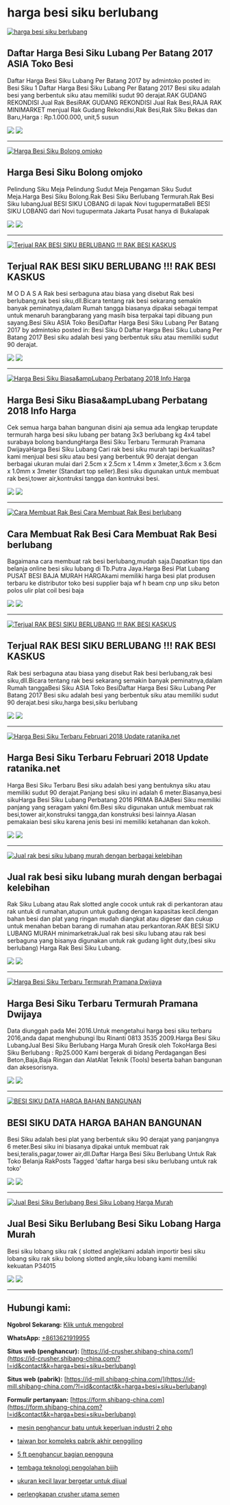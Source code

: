 # harga besi siku berlubang

<a href="https://swt.shibang-china.com/?l=id&img&k=harga+besi+siku+berlubang" target="_blank">![harga besi siku berlubang](http://static.shibang-china.com/all-800x300/1217.jpg)</a>

## Daftar Harga Besi Siku Lubang Per Batang 2017 ASIA Toko Besi
Daftar Harga Besi Siku Lubang Per Batang 2017 by admintoko posted in: Besi Siku 1 Daftar Harga Besi Siku Lubang Per Batang 2017 Besi siku adalah besi yang berbentuk siku atau memiliki sudut 90 derajat.RAK GUDANG REKONDISI Jual Rak BesiRAK GUDANG REKONDISI Jual Rak Besi,RAJA RAK MINIMARKET menjual Rak Gudang Rekondisi,Rak Besi,Rak Siku Bekas dan Baru,Harga : Rp.1.000.000, unit,5 susun


<a href="https://whatsapp.shibangsoft.com/WhatsApp.php" target="_blank" title="WhatsApp">![](http://static.shibang-china.com/icon/whatsapp.png)</a> <a href="https://swt.shibang-china.com/?l=id&icon&k=harga+besi+siku+berlubang" target="_blank">![](http://static.shibang-china.com/icon/chat-id.png)</a>

---

<a href="https://swt.shibang-china.com/?l=id&img&k=harga+besi+siku+berlubang" target="_blank">![Harga Besi Siku Bolong omjoko](http://static.shibang-china.com/all-800x300/966.jpg)</a>

## Harga Besi Siku Bolong omjoko
Pelindung Siku Meja Pelindung Sudut Meja Pengaman Siku Sudut Meja.Harga Besi Siku Bolong.Rak Besi Siku Berlubang Termurah.Rak Besi Siku lubangJual BESI SIKU LOBANG di lapak Novi tugupermataBeli BESI SIKU LOBANG dari Novi tugupermata Jakarta Pusat hanya di Bukalapak


<a href="https://whatsapp.shibangsoft.com/WhatsApp.php" target="_blank" title="WhatsApp">![](http://static.shibang-china.com/icon/whatsapp.png)</a> <a href="https://swt.shibang-china.com/?l=id&icon&k=harga+besi+siku+berlubang" target="_blank">![](http://static.shibang-china.com/icon/chat-id.png)</a>

---

<a href="https://swt.shibang-china.com/?l=id&img&k=harga+besi+siku+berlubang" target="_blank">![Terjual RAK BESI SIKU BERLUBANG !!! RAK BESI KASKUS](http://static.shibang-china.com/all-800x300/1176.jpg)</a>

## Terjual RAK BESI SIKU BERLUBANG !!! RAK BESI KASKUS
M O D A S A Rak besi serbaguna atau biasa yang disebut Rak besi berlubang,rak besi siku,dll.Bicara tentang rak besi sekarang semakin banyak peminatnya,dalam Rumah tangga biasanya dipakai sebagai tempat untuk menaruh barangbarang yang masih bisa terpakai tapi dibuang pun sayang.Besi Siku ASIA Toko BesiDaftar Harga Besi Siku Lubang Per Batang 2017 by admintoko posted in: Besi Siku 0 Daftar Harga Besi Siku Lubang Per Batang 2017 Besi siku adalah besi yang berbentuk siku atau memiliki sudut 90 derajat.


<a href="https://whatsapp.shibangsoft.com/WhatsApp.php" target="_blank" title="WhatsApp">![](http://static.shibang-china.com/icon/whatsapp.png)</a> <a href="https://swt.shibang-china.com/?l=id&icon&k=harga+besi+siku+berlubang" target="_blank">![](http://static.shibang-china.com/icon/chat-id.png)</a>

---

<a href="https://swt.shibang-china.com/?l=id&img&k=harga+besi+siku+berlubang" target="_blank">![Harga Besi Siku Biasa&ampLubang Perbatang 2018 Info Harga](http://static.shibang-china.com/all-800x300/1116.jpg)</a>

## Harga Besi Siku Biasa&ampLubang Perbatang 2018 Info Harga
Cek semua harga bahan bangunan disini aja semua ada lengkap terupdate termurah harga besi siku lubang per batang 3x3 berlubang kg 4x4 tabel surabaya bolong bandungHarga Besi Siku Terbaru Termurah Pramana DwijayaHarga Besi Siku Lubang Cari rak besi siku murah tapi berkualitas? kami menjual besi siku atau besi yang berbentuk 90 derajat dengan berbagai ukuran mulai dari 2.5cm x 2.5cm x 1.4mm x 3meter,3.6cm x 3.6cm x 1.0mm x 3meter (Standart top seller).Besi siku digunakan untuk membuat rak besi,tower air,kontruksi tangga dan kontruksi besi.


<a href="https://whatsapp.shibangsoft.com/WhatsApp.php" target="_blank" title="WhatsApp">![](http://static.shibang-china.com/icon/whatsapp.png)</a> <a href="https://swt.shibang-china.com/?l=id&icon&k=harga+besi+siku+berlubang" target="_blank">![](http://static.shibang-china.com/icon/chat-id.png)</a>

---

<a href="https://swt.shibang-china.com/?l=id&img&k=harga+besi+siku+berlubang" target="_blank">![Cara Membuat Rak Besi Cara Membuat Rak Besi berlubang](http://static.shibang-china.com/all-800x300/1027.jpg)</a>

## Cara Membuat Rak Besi Cara Membuat Rak Besi berlubang
Bagaimana cara membuat rak besi berlubang,mudah saja.Dapatkan tips dan belanja online besi siku lubang di Tb.Putra Jaya.Harga Besi Plat Lubang PUSAT BESI BAJA MURAH HARGAkami memiliki harga besi plat produsen terbaru ke distributor toko besi supplier baja wf h beam cnp unp siku beton polos ulir plat coil besi baja


<a href="https://whatsapp.shibangsoft.com/WhatsApp.php" target="_blank" title="WhatsApp">![](http://static.shibang-china.com/icon/whatsapp.png)</a> <a href="https://swt.shibang-china.com/?l=id&icon&k=harga+besi+siku+berlubang" target="_blank">![](http://static.shibang-china.com/icon/chat-id.png)</a>

---

<a href="https://swt.shibang-china.com/?l=id&img&k=harga+besi+siku+berlubang" target="_blank">![Terjual RAK BESI SIKU BERLUBANG !!! RAK BESI KASKUS](http://static.shibang-china.com/all-800x300/1315.jpg)</a>

## Terjual RAK BESI SIKU BERLUBANG !!! RAK BESI KASKUS
Rak besi serbaguna atau biasa yang disebut Rak besi berlubang,rak besi siku,dll.Bicara tentang rak besi sekarang semakin banyak peminatnya,dalam Rumah tanggaBesi Siku ASIA Toko BesiDaftar Harga Besi Siku Lubang Per Batang 2017 Besi siku adalah besi yang berbentuk siku atau memiliki sudut 90 derajat.besi siku,harga besi,siku berlubang


<a href="https://whatsapp.shibangsoft.com/WhatsApp.php" target="_blank" title="WhatsApp">![](http://static.shibang-china.com/icon/whatsapp.png)</a> <a href="https://swt.shibang-china.com/?l=id&icon&k=harga+besi+siku+berlubang" target="_blank">![](http://static.shibang-china.com/icon/chat-id.png)</a>

---

<a href="https://swt.shibang-china.com/?l=id&img&k=harga+besi+siku+berlubang" target="_blank">![Harga Besi Siku Terbaru Februari 2018 Update ratanika.net](http://static.shibang-china.com/all-800x300/1512.jpg)</a>

## Harga Besi Siku Terbaru Februari 2018 Update ratanika.net
Harga Besi Siku Terbaru Besi siku adalah besi yang bentuknya siku atau memiliki sudut 90 derajat.Panjang besi siku ini adalah 6 meter.Biasanya,besi sikuHarga Besi Siku Lubang Perbatang 2016 PRIMA BAJABesi Siku memiliki panjang yang seragam yakni 6m.Besi siku digunakan untuk membuat rak besi,tower air,konstruksi tangga,dan konstruksi besi lainnya.Alasan pemakaian besi siku karena jenis besi ini memiliki ketahanan dan kokoh.


<a href="https://whatsapp.shibangsoft.com/WhatsApp.php" target="_blank" title="WhatsApp">![](http://static.shibang-china.com/icon/whatsapp.png)</a> <a href="https://swt.shibang-china.com/?l=id&icon&k=harga+besi+siku+berlubang" target="_blank">![](http://static.shibang-china.com/icon/chat-id.png)</a>

---

<a href="https://swt.shibang-china.com/?l=id&img&k=harga+besi+siku+berlubang" target="_blank">![Jual rak besi siku lubang murah dengan berbagai kelebihan](http://static.shibang-china.com/all-800x300/1384.jpg)</a>

## Jual rak besi siku lubang murah dengan berbagai kelebihan
Rak Siku Lubang atau Rak slotted angle cocok untuk rak di perkantoran atau rak untuk di rumahan,atupun untuk gudang dengan kapasitas kecil.dengan bahan besi dan plat yang ringan mudah diangkat atau digeser dan cukup untuk menahan beban barang di rumahan atau perkantoran.RAK BESI SIKU LUBANG MURAH minimarketrakJual rak besi siku lubang atau rak besi serbaguna yang bisanya digunakan untuk rak gudang light duty,(besi siku berlubang) Harga Rak Besi Siku Lubang.


<a href="https://whatsapp.shibangsoft.com/WhatsApp.php" target="_blank" title="WhatsApp">![](http://static.shibang-china.com/icon/whatsapp.png)</a> <a href="https://swt.shibang-china.com/?l=id&icon&k=harga+besi+siku+berlubang" target="_blank">![](http://static.shibang-china.com/icon/chat-id.png)</a>

---

<a href="https://swt.shibang-china.com/?l=id&img&k=harga+besi+siku+berlubang" target="_blank">![Harga Besi Siku Terbaru Termurah Pramana Dwijaya](http://static.shibang-china.com/all-800x300/418.jpg)</a>

## Harga Besi Siku Terbaru Termurah Pramana Dwijaya
Data diunggah pada Mei 2016.Untuk mengetahui harga besi siku terbaru 2016,anda dapat menghubungi Ibu Rinanti 0813 3535 2009.Harga Besi Siku LubangJual Besi Siku Berlubang Harga Murah Gresik oleh TokoHarga Besi Siku Berlubang : Rp25.000 Kami bergerak di bidang Perdagangan Besi Beton,Baja,Baja Ringan dan AlatAlat Teknik (Tools) beserta bahan bangunan dan aksesorisnya.


<a href="https://whatsapp.shibangsoft.com/WhatsApp.php" target="_blank" title="WhatsApp">![](http://static.shibang-china.com/icon/whatsapp.png)</a> <a href="https://swt.shibang-china.com/?l=id&icon&k=harga+besi+siku+berlubang" target="_blank">![](http://static.shibang-china.com/icon/chat-id.png)</a>

---

<a href="https://swt.shibang-china.com/?l=id&img&k=harga+besi+siku+berlubang" target="_blank">![BESI SIKU DATA HARGA BAHAN BANGUNAN](http://static.shibang-china.com/all-800x300/54.jpg)</a>

## BESI SIKU DATA HARGA BAHAN BANGUNAN
Besi Siku adalah besi plat yang berbentuk siku 90 derajat yang panjangnya 6 meter.Besi siku ini biasanya dipakai untuk membuat rak besi,teralis,pagar,tower air,dll.Daftar Harga Besi Siku Berlubang Untuk Rak Toko Belanja RakPosts Tagged 'daftar harga besi siku berlubang untuk rak toko'


<a href="https://whatsapp.shibangsoft.com/WhatsApp.php" target="_blank" title="WhatsApp">![](http://static.shibang-china.com/icon/whatsapp.png)</a> <a href="https://swt.shibang-china.com/?l=id&icon&k=harga+besi+siku+berlubang" target="_blank">![](http://static.shibang-china.com/icon/chat-id.png)</a>

---

<a href="https://swt.shibang-china.com/?l=id&img&k=harga+besi+siku+berlubang" target="_blank">![Jual Besi Siku Berlubang Besi Siku Lobang Harga Murah](http://static.shibang-china.com/all-800x300/753.jpg)</a>

## Jual Besi Siku Berlubang Besi Siku Lobang Harga Murah
Besi siku lobang siku rak ( slotted angle)kami adalah importir besi siku lobang siku rak siku bolong slotted angle,siku lobang kami memiliki kekuatan P34015

<a href="https://whatsapp.shibangsoft.com/WhatsApp.php" target="_blank" title="WhatsApp">![](http://static.shibang-china.com/icon/whatsapp.png)</a> <a href="https://swt.shibang-china.com/?l=id&icon&k=harga+besi+siku+berlubang" target="_blank">![](http://static.shibang-china.com/icon/chat-id.png)</a>

---
## Hubungi kami:

**Ngobrol Sekarang:** [Klik untuk mengobrol](https://swt.shibang-china.com?l=id&contact&k=harga+besi+siku+berlubang)

**WhatsApp:**  [+8613621919955](https://whatsapp.shibangsoft.com/WhatsApp.php)

**Situs web (penghancur):** [https://id-crusher.shibang-china.com/](https://id-crusher.shibang-china.com/?l=id&contact&k=harga+besi+siku+berlubang)

**Situs web (pabrik):** [https://id-mill.shibang-china.com/](https://id-mill.shibang-china.com/?l=id&contact&k=harga+besi+siku+berlubang)

**Formulir pertanyaan:** [https://form.shibang-china.com](https://form.shibang-china.com?l=id&contact&k=harga+besi+siku+berlubang)

* [mesin penghancur batu untuk keperluan industri 2 php](../24/mesin%20penghancur%20batu%20untuk%20keperluan%20industri%202%20php.md)

* [taiwan bor kompleks pabrik akhir penggiling](../28/taiwan%20bor%20kompleks%20pabrik%20akhir%20penggiling.md)

* [5 ft penghancur bagian pengguna](../21/5%20ft%20penghancur%20bagian%20pengguna.md)

* [tembaga teknologi pengolahan bijih](../28/tembaga%20teknologi%20pengolahan%20bijih.md)

* [ukuran kecil layar bergetar untuk dijual](../22/ukuran%20kecil%20layar%20bergetar%20untuk%20dijual.md)

* [perlengkapan crusher utama semen](../19/perlengkapan%20crusher%20utama%20semen.md)